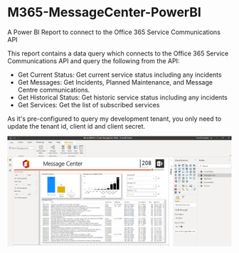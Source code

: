 # M365-MessageCenter-PowerBI

A Power BI Report to connect to the Office 365 Service Communications API

This report contains a data query which connects to the Office 365 Service Communications API and query the following from the API:

* Get Current Status: Get current service status including any incidents
* Get Messages: Get Incidents, Planned Maintenance, and Message Centre communications.
* Get Historical Status: Get historic service status including any incidents
* Get Services: Get the list of subscribed services

As it's pre-configured to query my development tenant, you only need to update the tenant id, client id and client secret. 


<img src="https://github.com/M365-DenzilFernandes/M365-MessageCenter-PowerBI/blob/main/PBI-MessageCenter-1.png"  style="max-width:100%;">
